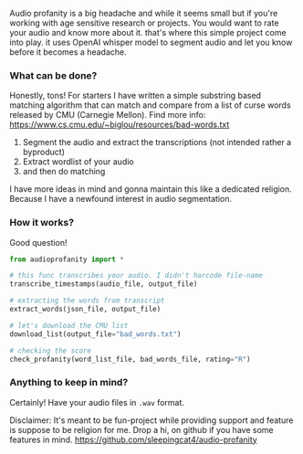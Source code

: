 Audio profanity is a big headache and while it seems small but if you're working with age sensitive research or projects. You would want to rate your audio and know more about it. that's where this simple project come into play. it uses OpenAI whisper model to segment audio and let you know before it becomes a headache. 

### What can be done?
Honestly, tons! For starters I have written a simple substring based matching algorithm that can match and compare from a list of curse words released by CMU (Carnegie Mellon). Find more info: https://www.cs.cmu.edu/~biglou/resources/bad-words.txt 

1. Segment the audio and extract the transcriptions (not intended rather a byproduct)
2. Extract wordlist of your audio
3. and then do matching

I have more ideas in mind and gonna maintain this like a dedicated religion. Because I have a newfound interest in audio segmentation. 

### How it works?

Good question! 

```Python
from audioprofanity import *

# this func transcribes your audio. I didn't harcode file-name
transcribe_timestamps(audio_file, output_file)

# extracting the words from transcript
extract_words(json_file, output_file)

# let's download the CMU list
download_list(output_file="bad_words.txt")

# checking the score
check_profanity(word_list_file, bad_words_file, rating="R")
```

### Anything to keep in mind?
Certainly! Have your audio files in `.wav` format. 

Disclaimer: It's meant to be fun-project while providing support and feature is suppose to be religion for me. Drop a hi, on github if you have some features in mind. https://github.com/sleepingcat4/audio-profanity